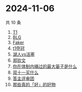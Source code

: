 # 2024-11-06

共 10 条

<!-- BEGIN -->
<!-- 最后更新时间 Wed Nov 06 2024 05:08:40 GMT+0800 (China Standard Time) -->

1. [T1](https://www.zhihu.com/search?q=T1)
1. [BLG](https://www.zhihu.com/search?q=BLG)
1. [Faker](https://www.zhihu.com/search?q=Faker)
1. [t1夺冠](https://www.zhihu.com/search?q=t1%E5%A4%BA%E5%86%A0)
1. [湖人vs活塞](https://www.zhihu.com/search?q=%E6%B9%96%E4%BA%BAvs%E6%B4%BB%E5%A1%9E)
1. [郑钦文](https://www.zhihu.com/search?q=%E9%83%91%E9%92%A6%E6%96%87)
1. [你在体制内捅过的最大篓子是什么](https://www.zhihu.com/search?q=%E4%BD%A0%E5%9C%A8%E4%BD%93%E5%88%B6%E5%86%85%E6%8D%85%E8%BF%87%E7%9A%84%E6%9C%80%E5%A4%A7%E7%AF%93%E5%AD%90%E6%98%AF%E4%BB%80%E4%B9%88)
1. [双十一买什么](https://www.zhihu.com/search?q=%E5%8F%8C%E5%8D%81%E4%B8%80%E4%B9%B0%E4%BB%80%E4%B9%88)
1. [答主评审团](https://www.zhihu.com/search?q=%E7%AD%94%E4%B8%BB%E8%AF%84%E5%AE%A1%E5%9B%A2)
1. [那些真的「好」的好物](https://www.zhihu.com/search?q=%E9%82%A3%E4%BA%9B%E7%9C%9F%E7%9A%84%E3%80%8C%E5%A5%BD%E3%80%8D%E7%9A%84%E5%A5%BD%E7%89%A9)

<!-- END -->
